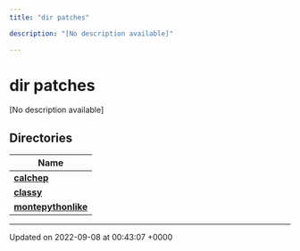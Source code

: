 ```yaml
---
title: "dir patches"

description: "[No description available]"

---
```


# dir patches

[No description available]

## Directories

| Name           |
| -------------- |
| **[calchep](/documentation/code/files/dir_b7305fca945916d2d342fc0d562dce91/#dir-calchep)**  |
| **[classy](/documentation/code/files/dir_49d5ffcf647cc6aaeb6be07ceefc5de8/#dir-classy)**  |
| **[montepythonlike](/documentation/code/files/dir_043e552d5f99c22ce520252b6eef3c0d/#dir-montepythonlike)**  |






-------------------------------

Updated on 2022-09-08 at 00:43:07 +0000
